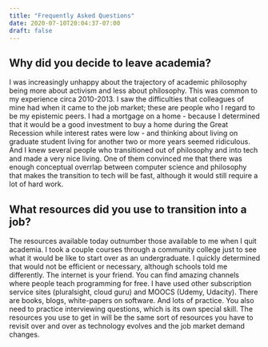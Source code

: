 ```yaml
---
title: "Frequently Asked Questions"
date: 2020-07-10T20:04:37-07:00
draft: false
---
```


## Why did you decide to leave academia? 

I was increasingly unhappy about the trajectory of academic philosophy being more about activism and less about philosophy. This was common to my experience circa 2010-2013. I saw the difficulties that colleagues of mine had when it came to the job market; these are people who I regard to be my epistemic peers. I had a mortgage on a home - because I determined that it would be a good investment to buy a home during the Great Recession while interest rates were low - and thinking about living on graduate student living for another two or more years seemed ridiculous. And I knew several people who transitioned out of philosophy and into tech and made a very nice living. One of them convinced me that there was enough conceptual overrlap between computer science and philosophy that makes the transition to tech will be fast, although it would still require a lot of hard work.

## What resources did you use to transition into a job?

The resources available today outnumber those available to me when I quit academia. I took a couple courses through a community college just to see what it would be like to start over as an undergraduate. I quickly determined that would not be efficient or necessary, although schools told me differently. The internet is your friend. You can find amazing channels where people teach programming for free. I have used other subscription service sites (pluralsight, cloud guru) and MOOCS (Udemy, Udacity). There are books, blogs,  white-papers on software. And lots of practice. You also need to practice interviewing questions, which is its own special skill. The resources you use to get in will be the same sort of resources you have to revisit over and over as technology evolves and the job market demand changes. 